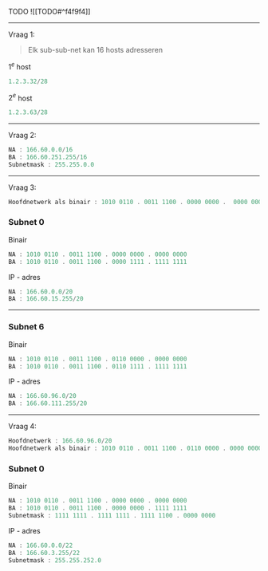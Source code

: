 TODO
![[TODO#^f4f9f4]]

---

Vraag 1:
>Elk sub-sub-net kan 16 hosts adresseren

$1^{e}$ host
```js
1.2.3.32/28
```

$2^e$ host
```js
1.2.3.63/28
```
---
Vraag 2:

```js
NA : 166.60.0.0/16
BA : 166.60.251.255/16
Subnetmask : 255.255.0.0
````
---
Vraag 3:

```js
Hoofdnetwerk als binair : 1010 0110 . 0011 1100 . 0000 0000 .  0000 0000
```

### Subnet 0
Binair 
```js
NA : 1010 0110 . 0011 1100 . 0000 0000 . 0000 0000
BA : 1010 0110 . 0011 1100 . 0000 1111 . 1111 1111
```

IP - adres
```js
NA : 166.60.0.0/20
BA : 166.60.15.255/20
```
---
### Subnet 6
Binair 
```js
NA : 1010 0110 . 0011 1100 . 0110 0000 . 0000 0000
BA : 1010 0110 . 0011 1100 . 0110 1111 . 1111 1111
```

IP - adres
```js
NA : 166.60.96.0/20
BA : 166.60.111.255/20
```
---
Vraag 4:

```js
Hoofdnetwerk : 166.60.96.0/20
Hoofdnetwerk als binair : 1010 0110 . 0011 1100 . 0110 0000 . 0000 0000
```
### Subnet 0
Binair
```js
NA : 1010 0110 . 0011 1100 . 0000 0000 . 0000 0000
BA : 1010 0110 . 0011 1100 . 0000 0000 . 1111 1111
Subnetmask : 1111 1111 . 1111 1111 . 1111 1100 . 0000 0000
```

IP - adres
```js
NA : 166.60.0.0/22
BA : 166.60.3.255/22
Subnetmask : 255.255.252.0
```
